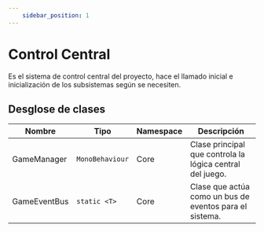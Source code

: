```yaml
---
    sidebar_position: 1
---
```


# Control Central

Es el sistema de control central del proyecto, hace el llamado inicial e inicialización de los subsistemas según se necesiten.

## Desglose de clases

|Nombre|Tipo|Namespace|Descripción|
|-|-|-|-|
|GameManager|`MonoBehaviour`|Core|Clase principal que controla la lógica central del juego.|
|GameEventBus|`static <T>`|Core|Clase que actúa como un bus de eventos para el sistema.|